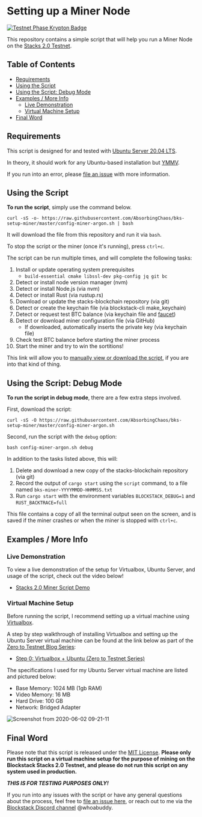 # Setting up a Miner Node

[![Testnet Phase Krypton Badge](https://img.shields.io/static/v1?label=Stacks%202.0%20Testnet%20Phase&message=%233%20Krypton&color=9cf&style=for-the-badge)](http://whenmainnet.co)

This repository contains a simple script that will help you run a Miner Node on the [Stacks 2.0 Testnet](https://testnet.blockstack.org/).

<!-- TOC -->

## Table of Contents

- [Requirements](#requirements)
- [Using the Script](#using-the-script)
- [Using the Script: Debug Mode](#using-the-script-debug-mode)
- [Examples / More Info](#examples--more-info)
  - [Live Demonstration](#live-demonstration)
  - [Virtual Machine Setup](#virtual-machine-setup)
- [Final Word](#final-word)

<!-- /TOC -->

## Requirements

This script is designed for and tested with [Ubuntu Server 20.04 LTS](https://ubuntu.com/server).

In theory, it should work for any Ubuntu-based installation but [YMMV](https://dictionary.cambridge.org/us/dictionary/english/ymmv).

If you run into an error, please [file an issue](https://github.com/AbsorbingChaos/bks-setup-miner/issues) with more information.

## Using the Script

**To run the script**, simply use the command below.

```
curl -sS -o- https://raw.githubusercontent.com/AbsorbingChaos/bks-setup-miner/master/config-miner-argon.sh | bash
```

It will download the file from this repository and run it via `bash`.

To stop the script or the miner (once it's running), press `ctrl+c`.

The script can be run multiple times, and will complete the following tasks:

1. Install or update operating system prerequisites
    - `build-essential cmake libssl-dev pkg-config jq git bc`
2. Detect or install node version manager (nvm)
3. Detect or install Node.js (via nvm)
4. Detect or install Rust (via rustup.rs)
5. Download or update the stacks-blockchain repository (via git)
6. Detect or create the keychain file (via blockstack-cli make_keychain)
7. Detect or request test BTC balance (via keychain file and [faucet](https://testnet.blockstack.org/faucet))
8. Detect or download miner configuration file (via GitHub)
    - If downloaded, automatically inserts the private key (via keychain file)
9. Check test BTC balance before starting the miner process
10. Start the miner and try to win the sortitions!

This link will allow you to [manually view or download the script](https://github.com/AbsorbingChaos/bks-setup-miner/blob/master/config-miner-argon.sh), if you are into that kind of thing.

## Using the Script: Debug Mode

**To run the script in debug mode**, there are a few extra steps involved.

First, download the script:

```
curl -sS -O https://raw.githubusercontent.com/AbsorbingChaos/bks-setup-miner/master/config-miner-argon.sh
```

Second, run the script with the `debug` option:

```
bash config-miner-argon.sh debug
```

In addition to the tasks listed above, this will:

1. Delete and download a new copy of the stacks-blockchain repository (via git)
2. Record the output of `cargo start` using the `script` command, to a file named `bks-miner-YYYYMMDD-HHMMSS.txt`
3. Run `cargo start` with the environment variables `BLOCKSTACK_DEBUG=1` and `RUST_BACKTRACE=full`

This file contains a copy of all the terminal output seen on the screen, and is saved if the miner crashes or when the miner is stopped with `ctrl+c`.

## Examples / More Info

### Live Demonstration

To view a live demonstration of the setup for Virtualbox, Ubuntu Server, and usage of the script, check out the video below!

- [Stacks 2.0 Miner Script Demo](https://www.youtube.com/watch?v=Lz1VSlIbMiE)

### Virtual Machine Setup

Before running the script, I recommend setting up a virtual machine using [Virtualbox](https://www.virtualbox.org/).

A step by step walkthrough of installing Virtualbox and setting up the Ubuntu Server virtual machine can be found at the link below as part of the [Zero to Testnet Blog Series](https://app.sigle.io/whoabuddy.id.blockstack/):

- [Step 0: Virtualbox + Ubuntu (Zero to Testnet Series)](https://app.sigle.io/whoabuddy.id.blockstack/6ZSqK6yEwu5bqqGCjOZZH)

The specifications I used for my Ubuntu Server virtual machine are listed and pictured below:

- Base Memory: 1024 MB (1gb RAM)
- Video Memory: 16 MB
- Hard Drive: 100 GB
- Network: Bridged Adapter

![Screenshot from 2020-06-02 09-21-11](https://user-images.githubusercontent.com/9038904/83544659-1b291580-a4b3-11ea-8ec9-ffb2cf16d52c.png)

## Final Word

Please note that this script is released under the [MIT License](LICENSE). __Please only run this script on a virtual machine setup for the purpose of mining on the Blockstack Stacks 2.0 Testnet, and please do not run this script on any system used in production.__

__*THIS IS FOR TESTING PURPOSES ONLY!*__

If you run into any issues with the script or have any general questions about the process, feel free to [file an issue here](https://github.com/AbsorbingChaos/bks-setup-miner/issues), or reach out to me via the [Blockstack Discord channel](https://community.blockstack.org/discord) @whoabuddy.
